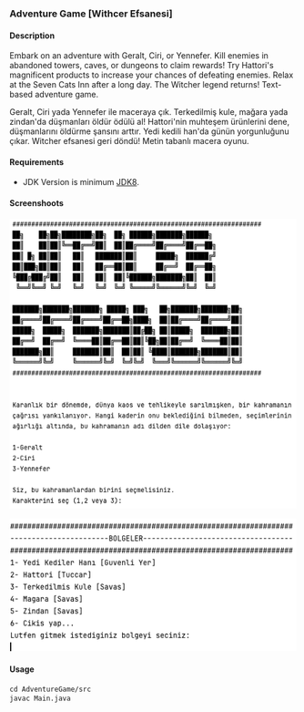 ### Adventure Game [Withcer Efsanesi]
#### Description
Embark on an adventure with Geralt, Ciri, or Yennefer. Kill enemies in abandoned towers, caves, or dungeons to claim rewards! Try Hattori's magnificent products to increase your chances of defeating enemies. Relax at the Seven Cats Inn after a long day. The Witcher legend returns! Text-based adventure game.

Geralt, Ciri yada Yennefer ile maceraya çık. Terkedilmiş kule, mağara yada zindan'da düşmanları öldür ödülü al! Hattori'nin muhteşem ürünlerini dene, düşmanlarını öldürme şansını arttır. Yedi kedili han'da günün yorgunluğunu çıkar. Witcher efsanesi geri döndü! Metin tabanlı macera oyunu.

#### Requirements
- JDK Version is minimum [JDK8](https://www.oracle.com/tr/java/technologies/downloads/).

#### Screenshoots
[![Withcer Efsanesi Metin Tabanlı Oyunu](/04-WeekFour/AdventureGame/readmeAssets/starter.png "Starter page")](https://github.com/semih-turan/The-Full-Stack-Web-Development-Bootcamp/tree/main/04-WeekFour/AdventureGame)

[![Withcer Efsanesi Metin Tabanlı Oyunu](/04-WeekFour/AdventureGame/readmeAssets/menu.png "Starter page")](https://github.com/semih-turan/The-Full-Stack-Web-Development-Bootcamp/tree/main/04-WeekFour/AdventureGame)

#### Usage
```
cd AdventureGame/src
javac Main.java
```
